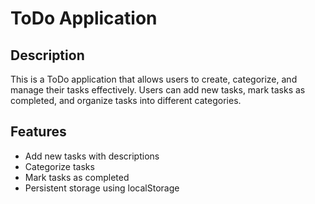 # ToDo Application

## Description
This is a ToDo application that allows users to create, categorize, and manage their tasks effectively. Users can add new tasks, mark tasks as completed, and organize tasks into different categories.

## Features
- Add new tasks with descriptions
- Categorize tasks
- Mark tasks as completed
- Persistent storage using localStorage


    